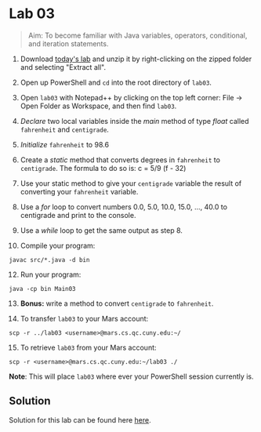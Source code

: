 # Lab 03
> Aim: To become familiar with Java variables, operators, conditional, and iteration statements.

1. Download <a href="/Misc/TODO/lab03.zip" download>today's lab</a> and unzip it by right-clicking on the zipped folder and selecting "Extract all".

2. Open up PowerShell and `cd` into the root directory of `lab03`. 

4. Open `lab03` with Notepad++ by clicking on the top left corner: File -> Open Folder as Workspace, and then find `lab03`.  

5. *Declare* two local variables inside the *main* method of type *float* called `fahrenheit` and `centigrade`.

6. *Initialize* `fahrenheit` to 98.6

7. Create a *static* method that converts degrees in `fahrenheit` to `centigrade`. The formula to do so is:
    c = 5/9 (f - 32)

8. Use your static method to give your `centigrade` variable the result of converting your `fahrenheit` variable.

9. Use a *for* loop to convert numbers 0.0, 5.0, 10.0, 15.0, ..., 40.0 to centigrade and print to the console.

10. Use a *while* loop to get the same output as step 8.

11. Compile your program:
```
javac src/*.java -d bin
```

12. Run your program:
```
java -cp bin Main03
```

13. **Bonus:** write a method to convert `centigrade` to `fahrenheit`.

14. To transfer `lab03` to your Mars account:
```
scp -r ../lab03 <username>@mars.cs.qc.cuny.edu:~/
```

15. To retrieve `lab03` from your Mars account:
```
scp -r <username>@mars.cs.qc.cuny.edu:~/lab03 ./
```

**Note**: This will place `lab03` where ever your PowerShell session currently is. 

## Solution
Solution for this lab can be found here <a href="/Misc/Solutions/Main03.java" target="_blank">here</a>.